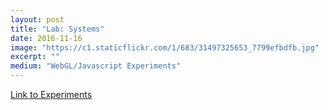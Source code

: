 ```yaml
---
layout: post
title: "Lab: Systems"
date: 2016-11-16
image: "https://c1.staticflickr.com/1/683/31497325653_7799efbdfb.jpg"
excerpt: ""
medium: "WebGL/Javascript Experiments"
---
```


[Link to Experiments](http://mbrav.github.io/Lab-FA16/)
